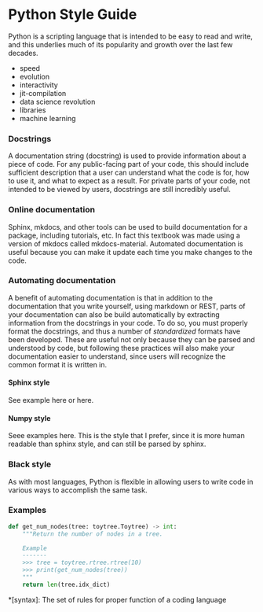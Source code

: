 
# Python Style Guide

Python is a scripting language that is intended to be easy to read and write,
and this underlies much of its popularity and growth over the last few 
decades. 

- speed
- evolution
- interactivity
- jit-compilation
- data science revolution
- libraries 
- machine learning

### Docstrings
A documentation string (docstring) is used to provide information about 
a piece of code. For any public-facing part of your code, this should 
include sufficient description that a user can understand what the code
is for, how to use it, and what to expect as a result. For private parts
of your code, not intended to be viewed by users, docstrings are still 
incredibly useful.

### Online documentation
Sphinx, mkdocs, and other tools can be used to build documentation for a 
package, including tutorials, etc. In fact this textbook was made using 
a version of mkdocs called mkdocs-material. Automated documentation is 
useful because you can make it update each time you make changes to the 
code. 

### Automating documentation
A benefit of automating documentation is that in addition to the documentation
that you write yourself, using markdown or REST, parts of your documentation
can also be build automatically by extracting information from the docstrings
in your code. To do so, you must properly format the docstrings, and thus 
a number of *standardized* formats have been developed. These are useful not
only because they can be parsed and understood by code, but following these
practices will also make your documentation easier to understand, since users
will recognize the common format it is written in. 

#### Sphinx style
See example here or here.

#### Numpy style
Seee examples here. This is the style that I prefer, since it is more human 
readable than sphinx style, and can still be parsed by sphinx.

### Black style
As with most languages, Python is flexible in allowing users to write code
in various ways to accomplish the same task. 



### Examples

```py
def get_num_nodes(tree: toytree.Toytree) -> int:
	"""Return the number of nodes in a tree.

	Example
	-------
	>>> tree = toytree.rtree.rtree(10)
	>>> print(get_num_nodes(tree))
	"""
    return len(tree.idx_dict)
```




*[syntax]: The set of rules for proper function of a coding language
